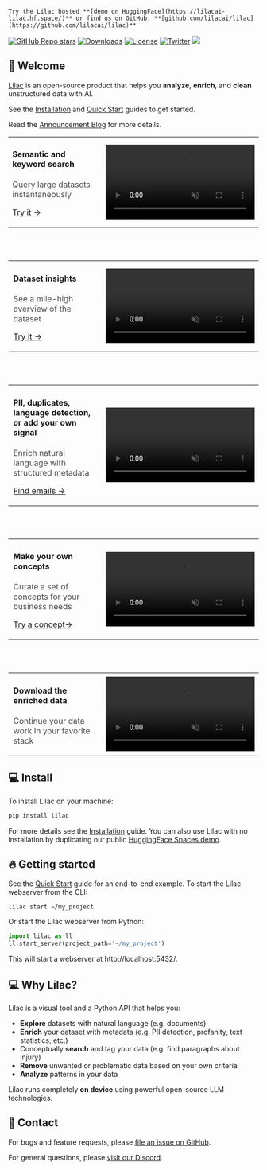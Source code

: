 ```{tip}
Try the Lilac hosted **[demo on HuggingFace](https://lilacai-lilac.hf.space/)** or find us on GitHub: **[github.com/lilacai/lilac](https://github.com/lilacai/lilac)**
```

[![GitHub Repo stars](https://img.shields.io/github/stars/lilacai/lilac?logo=github&label=lilacai%2Flilac)](https://github.com/lilacai/lilac)
[![Downloads](https://static.pepy.tech/badge/lilac/month)](https://pepy.tech/project/lilac)
[![License](https://img.shields.io/badge/License-Apache_2.0-blue.svg)](https://opensource.org/licenses/Apache-2.0)
[![Twitter](https://img.shields.io/twitter/follow/lilac_ai)](https://twitter.com/lilac_ai)
[![](https://dcbadge.vercel.app/api/server/jNzw9mC8pp?compact=true&style=flat)](https://discord.gg/jNzw9mC8pp)

## 👋 Welcome

[Lilac](http://lilacml.com) is an open-source product that helps you **analyze**, **enrich**, and
**clean** unstructured data with AI.

See the [Installation](./getting_started/installation.md) and
[Quick Start](./getting_started/quickstart.md) guides to get started.

Read the [Announcement Blog](./blog/introducing-lilac.md) for more details.

<table style="border-spacing:0">
  <tr>
    <td style="width:200px;padding-right:10px;">
      <h4>Semantic and keyword search</h4>
      <p style="color:rgb(75,75,75)">Query large datasets instantaneously</p>
      <p><a href="https://lilacai-lilac.hf.space/datasets#lilac/OpenOrca-100k&query=%7B%22searches%22%3A%5B%7B%22path%22%3A%5B%22response%22%5D%2C%22type%22%3A%22semantic%22%2C%22query%22%3A%22hacking%20a%20computer%22%2C%22embedding%22%3A%22gte-small%22%7D%5D%7D">Try it →</a></p>
    </td>
    <td><video loop muted autoplay controls src="_static/welcome/semantic-search.mp4"></video></td>
  </tr>
</table>

<br/>
<br/>

<table style="border-spacing:0">
  <tr>
    <td style="width:200px;padding-left:10px;">
      <h4>Dataset insights</h4>
      <p style="color:rgb(75,75,75)">See a mile-high overview of the dataset</p>
      <p><a href="https://lilacai-lilac.hf.space/datasets#lilac/OpenOrca-100k&insightsOpen=true">Try it →</a></p>
    </td>
    <td><video loop muted autoplay controls src="_static/welcome/insights.mp4"></video></td>
  </tr>
</table>

<br/>
<br/>

<table style="border-spacing:0">
  <tr>
    <td style="width:200px;padding-left:10px;">
      <h4>PII, duplicates, language detection, or add your own signal</h4>
      <p style="color:rgb(75,75,75)">Enrich natural language with structured metadata</p>
      <p><a href="https://lilacai-lilac.hf.space/datasets#lilac/OpenOrca-100k&query=%7B%22filters%22%3A%5B%7B%22path%22%3A%5B%22question%22%2C%22pii%22%2C%22emails%22%2C%22*%22%5D%2C%22op%22%3A%22exists%22%7D%5D%7D">Find emails →</a></p>
    </td>
    <td><video loop muted autoplay controls src="_static/welcome/signals.mp4"></video></td>
  </tr>
</table>

<br/>
<br/>

<table style="border-spacing:0">
  <tr>
    <td style="width:200px;padding-left:10px;">
      <h4>Make your own concepts</h4>
      <p style="color:rgb(75,75,75)">Curate a set of concepts for your business needs</p>
      <p><a href="https://lilacai-lilac.hf.space/concepts#lilac/profanity">Try a concept→</a></p>
    </td>
    <td><video loop muted autoplay controls src="_static/welcome/concepts.mp4"></video></td>
  </tr>
</table>

<br/>
<br/>

<table style="border-spacing:0">
  <tr>
    <td style="width:200px;padding-left:10px;">
      <h4>Download the enriched data</h4>
      <p style="color:rgb(75,75,75)">Continue your data work in your favorite stack</p>
    </td>
    <td><video loop muted autoplay controls src="_static/welcome/download.mp4"></video></td>
  </tr>
</table>

## 💻 Install

To install Lilac on your machine:

```sh
pip install lilac
```

For more details see the [Installation](./getting_started/installation.md) guide. You can also use
Lilac with no installation by duplicating our public
[HuggingFace Spaces demo](https://lilacai-lilac.hf.space/).

## 🔥 Getting started

See the [Quick Start](./getting_started/quickstart.md) guide for an end-to-end example. To start the
Lilac webserver from the CLI:

```sh
lilac start ~/my_project
```

Or start the Lilac webserver from Python:

```py
import lilac as ll
ll.start_server(project_path='~/my_project')
```

This will start a webserver at http://localhost:5432/.

## 💻 Why Lilac?

Lilac is a visual tool and a Python API that helps you:

- **Explore** datasets with natural language (e.g. documents)
- **Enrich** your dataset with metadata (e.g. PII detection, profanity, text statistics, etc.)
- Conceptually **search** and tag your data (e.g. find paragraphs about injury)
- **Remove** unwanted or problematic data based on your own criteria
- **Analyze** patterns in your data

Lilac runs completely **on device** using powerful open-source LLM technologies.

## 💬 Contact

For bugs and feature requests, please
[file an issue on GitHub](https://github.com/lilacai/lilac/issues).

For general questions, please [visit our Discord](https://discord.com/invite/jNzw9mC8pp).
